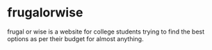 # frugalorwise
frugal or wise is a website for college students trying to find the best options as per their budget for almost anything.
